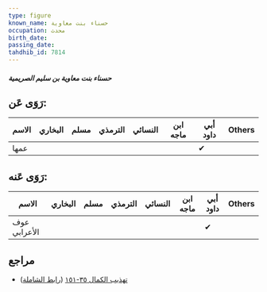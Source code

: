 ```yaml
---
type: figure
known_name: حسناء بنت معاوية
occupation: محدث
birth_date:
passing_date:
tahdhib_id: 7814
---
```

##### حسناء بنت معاوية بن سليم الصريمية

## رَوَى عَن:
| الاسم | البخاري | مسلم | الترمذي | النسائي | ابن ماجه | أبي داود | Others |
| ----- | ------- | ---- | ------- | ------- | -------- | -------- | ------ |
| عمها  |         |      |         |         |          | ✔        |        |
## رَوَى عَنه:
| الاسم        | البخاري | مسلم | الترمذي | النسائي | ابن ماجه | أبي داود | Others |
| ------------ | ------- | ---- | ------- | ------- | -------- | -------- | ------ |
| عوف الأعرابي |         |      |         |         |          | ✔        |        |
## مراجع
- [تهذيب الكمال ٣٥-١٥١](obsidian://open?vault=Tahdhib-al-Kamal&file=Figures/٧٨١٤-حسناء%20بنت%20معاوية%20بن%20سليم%20الصريمية) ([رابط الشاملة](https://shamela.ws/book/3722/18750))
